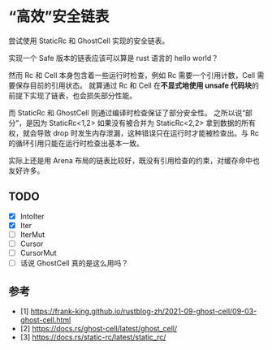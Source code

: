 # “高效”安全链表

尝试使用 StaticRc 和 GhostCell 实现的安全链表。

实现一个 Safe 版本的链表应该可以算是 rust 语言的 hello world？

然而 Rc 和 Cell 本身包含着一些运行时检查，例如 Rc 需要一个引用计数，Cell 需要保存目前的引用状态。
就算通过 Rc 和 Cell 在**不显式地使用 unsafe 代码块**的前提下实现了链表，也会损失部分性能。

而 StaticRc 和 GhostCell 则通过编译时检查保证了部分安全性。
之所以说“部分”，是因为 StaticRc<1,2> 如果没有被合并为 StaticRc<2,2> 拿到数据的所有权，就会导致 drop 时发生内存泄漏，这种错误只在运行时才能被检查出。与 Rc 的循环引用只能在运行时检查出基本一致。

实际上还是用 Arena 布局的链表比较好，既没有引用检查的约束，对缓存命中也友好许多。

## TODO
- [x] IntoIter
- [x] Iter
- [ ] IterMut
- [ ] Cursor
- [ ] CursorMut
- [ ] 话说 GhostCell 真的是这么用吗？

## 参考

- [1] https://frank-king.github.io/rustblog-zh/2021-09-ghost-cell/09-03-ghost-cell.html
- [2] https://docs.rs/ghost-cell/latest/ghost_cell/
- [3] https://docs.rs/static-rc/latest/static_rc/
